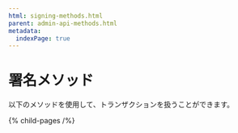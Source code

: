 ```yaml
---
html: signing-methods.html
parent: admin-api-methods.html
metadata:
  indexPage: true
---
```

# 署名メソッド

以下のメソッドを使用して、トランザクションを扱うことができます。


{% child-pages /%}
